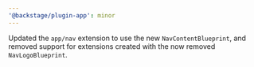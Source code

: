```yaml
---
'@backstage/plugin-app': minor
---
```


Updated the `app/nav` extension to use the new `NavContentBlueprint`, and removed support for extensions created with the now removed `NavLogoBlueprint`.
